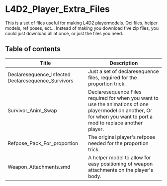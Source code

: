 # L4D2_Player_Extra_Files
 This is a set of files useful for making L4D2 playermodels. Qci files, helper models, ref poses, ect...
 Instead of making you download five zip files, you could just download all at once, or just the files you need.
 
 
## Table of contents 
| Title										| Description |
|-|-|
| Declaresequence_Infected Declaresequence_Survivors | Just a set of declaresequence files, required for the proportion trick. |
| Survivor_Anim_Swap | Declaresequence Files required for when you want to use the animations of one playermodel on another, Or for when you want to port a mod to replace another player.	|
| Refpose_Pack_For_proportion | The original player's refpose needed for the proportion trick. |
| Weapon_Attachments.smd | A helper model to allow for easy positioning of weapon attachments on the player's body. |

